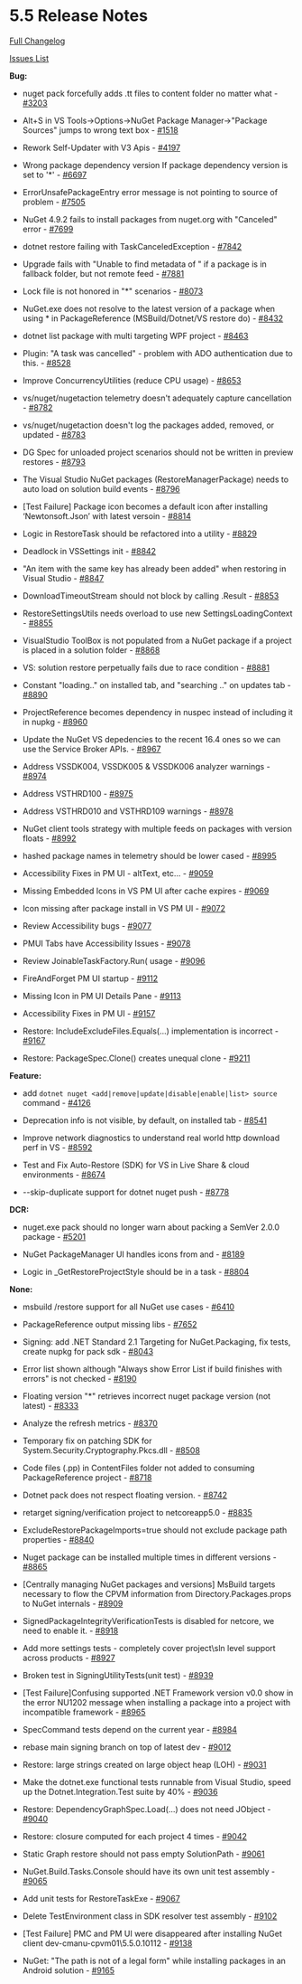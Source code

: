 # 5.5 Release Notes

[Full Changelog]("")

[Issues List](https://app.zenhub.com/workspaces/nuget-client-team-55aec9a240305cf007585881/reports/release?release=5e0e5fbd021f7aa0ec95db18)

**Bug:**

* nuget pack forcefully adds .tt files to content folder no matter what - [#3203](https://github.com/NuGet/Home/issues/3203)

* Alt+S in VS Tools->Options->NuGet Package Manager->"Package Sources" jumps to wrong text box - [#1518](https://github.com/NuGet/Home/issues/1518)

* Rework Self-Updater with V3 Apis - [#4197](https://github.com/NuGet/Home/issues/4197)

* Wrong package dependency version If package dependency version is set to '*' - [#6697](https://github.com/NuGet/Home/issues/6697)

* ErrorUnsafePackageEntry error message is not pointing to source of problem - [#7505](https://github.com/NuGet/Home/issues/7505)

* NuGet 4.9.2 fails to install packages from nuget.org with "Canceled" error - [#7699](https://github.com/NuGet/Home/issues/7699)

* dotnet restore failing with TaskCanceledException - [#7842](https://github.com/NuGet/Home/issues/7842)

* Upgrade fails with "Unable to find metadata of <somepackageid>" if a package is in fallback folder, but not remote feed - [#7881](https://github.com/NuGet/Home/issues/7881)

* Lock file is not honored in "*" scenarios  - [#8073](https://github.com/NuGet/Home/issues/8073)

* NuGet.exe does not resolve to the latest version of a package when using * in PackageReference (MSBuild/Dotnet/VS restore do) - [#8432](https://github.com/NuGet/Home/issues/8432)

* dotnet list package with multi targeting WPF project - [#8463](https://github.com/NuGet/Home/issues/8463)

* Plugin:  "A task was cancelled" - problem with ADO authentication due to this. - [#8528](https://github.com/NuGet/Home/issues/8528)

* Improve ConcurrencyUtilities (reduce CPU usage) - [#8653](https://github.com/NuGet/Home/issues/8653)

* vs/nuget/nugetaction telemetry doesn't adequately capture cancellation - [#8782](https://github.com/NuGet/Home/issues/8782)

* vs/nuget/nugetaction doesn't log the packages added, removed, or updated - [#8783](https://github.com/NuGet/Home/issues/8783)

* DG Spec for unloaded project scenarios should not be written in preview restores - [#8793](https://github.com/NuGet/Home/issues/8793)

* The Visual Studio NuGet packages (RestoreManagerPackage) needs to auto load on solution build events - [#8796](https://github.com/NuGet/Home/issues/8796)

*  [Test Failure] Package icon becomes a default icon after installing ‘Newtonsoft.Json’ with latest versoin - [#8814](https://github.com/NuGet/Home/issues/8814)

* Logic in RestoreTask should be refactored into a utility - [#8829](https://github.com/NuGet/Home/issues/8829)

* Deadlock in VSSettings init - [#8842](https://github.com/NuGet/Home/issues/8842)

* "An item with the same key has already been added" when restoring in Visual Studio - [#8847](https://github.com/NuGet/Home/issues/8847)

* DownloadTimeoutStream should not block by calling .Result - [#8853](https://github.com/NuGet/Home/issues/8853)

* RestoreSettingsUtils needs overload to use new SettingsLoadingContext - [#8855](https://github.com/NuGet/Home/issues/8855)

* VisualStudio ToolBox is not populated from a NuGet package if a project is placed in a solution folder - [#8868](https://github.com/NuGet/Home/issues/8868)

* VS:  solution restore perpetually fails due to race condition - [#8881](https://github.com/NuGet/Home/issues/8881)

* Constant "loading.." on installed tab, and "searching <term>.." on updates tab - [#8890](https://github.com/NuGet/Home/issues/8890)

* ProjectReference becomes dependency in nuspec instead of including it in nupkg - [#8960](https://github.com/NuGet/Home/issues/8960)

* Update the NuGet VS depedencies to the recent 16.4 ones so we can use the Service Broker APIs. - [#8967](https://github.com/NuGet/Home/issues/8967)

* Address VSSDK004, VSSDK005 & VSSDK006 analyzer warnings - [#8974](https://github.com/NuGet/Home/issues/8974)

* Address VSTHRD100 - [#8975](https://github.com/NuGet/Home/issues/8975)

* Address VSTHRD010 and VSTHRD109 warnings - [#8978](https://github.com/NuGet/Home/issues/8978)

* NuGet client tools strategy with multiple feeds on packages with version floats - [#8992](https://github.com/NuGet/Home/issues/8992)

* hashed package names in telemetry should be lower cased - [#8995](https://github.com/NuGet/Home/issues/8995)

* Accessibility Fixes in PM UI - altText, etc... - [#9059](https://github.com/NuGet/Home/issues/9059)

* Missing Embedded Icons in VS PM UI after cache expires - [#9069](https://github.com/NuGet/Home/issues/9069)

* Icon missing after package install in VS PM UI - [#9072](https://github.com/NuGet/Home/issues/9072)

* Review Accessibility bugs - [#9077](https://github.com/NuGet/Home/issues/9077)

* PMUI Tabs have Accessibility Issues - [#9078](https://github.com/NuGet/Home/issues/9078)

* Review JoinableTaskFactory.Run( usage - [#9096](https://github.com/NuGet/Home/issues/9096)

* FireAndForget PM UI startup - [#9112](https://github.com/NuGet/Home/issues/9112)

* Missing Icon in PM UI Details Pane - [#9113](https://github.com/NuGet/Home/issues/9113)

* Accessibility Fixes in PM UI - [#9157](https://github.com/NuGet/Home/issues/9157)

* Restore:  IncludeExcludeFiles.Equals(...) implementation is incorrect - [#9167](https://github.com/NuGet/Home/issues/9167)

* Restore:  PackageSpec.Clone() creates unequal clone - [#9211](https://github.com/NuGet/Home/issues/9211)

**Feature:**

* add `dotnet nuget <add|remove|update|disable|enable|list> source` command - [#4126](https://github.com/NuGet/Home/issues/4126)

* Deprecation info is not visible, by default, on installed tab - [#8541](https://github.com/NuGet/Home/issues/8541)

* Improve network diagnostics to understand real world http download perf in VS - [#8592](https://github.com/NuGet/Home/issues/8592)

* Test and Fix Auto-Restore (SDK) for VS in Live Share & cloud environments - [#8674](https://github.com/NuGet/Home/issues/8674)

* --skip-duplicate support for dotnet nuget push - [#8778](https://github.com/NuGet/Home/issues/8778)

**DCR:**

* nuget.exe pack should no longer warn about packing a SemVer 2.0.0 package - [#5201](https://github.com/NuGet/Home/issues/5201)

* NuGet PackageManager UI handles icons from <icon/> and <iconUrl/> - [#8189](https://github.com/NuGet/Home/issues/8189)

* Logic in _GetRestoreProjectStyle should be in a task - [#8804](https://github.com/NuGet/Home/issues/8804)

**None:**

* msbuild /restore support for all NuGet use cases - [#6410](https://github.com/NuGet/Home/issues/6410)

* PackageReference output missing libs - [#7652](https://github.com/NuGet/Home/issues/7652)

* Signing:  add .NET Standard 2.1 Targeting for NuGet.Packaging, fix tests, create nupkg for pack sdk - [#8043](https://github.com/NuGet/Home/issues/8043)

* Error list shown although "Always show Error List if build finishes with errors" is not checked - [#8190](https://github.com/NuGet/Home/issues/8190)

* Floating version "*" retrieves incorrect nuget package version (not latest) - [#8333](https://github.com/NuGet/Home/issues/8333)

* Analyze the refresh metrics - [#8370](https://github.com/NuGet/Home/issues/8370)

* Temporary fix on patching SDK for System.Security.Cryptography.Pkcs.dll  - [#8508](https://github.com/NuGet/Home/issues/8508)

* Code files (.pp) in ContentFiles folder not added to consuming PackageReference project - [#8718](https://github.com/NuGet/Home/issues/8718)

* Dotnet pack does not respect floating version. - [#8742](https://github.com/NuGet/Home/issues/8742)

* retarget signing/verification project to netcoreapp5.0 - [#8835](https://github.com/NuGet/Home/issues/8835)

* ExcludeRestorePackageImports=true should not exclude package path properties - [#8840](https://github.com/NuGet/Home/issues/8840)

* Nuget package can be installed multiple times in different versions - [#8865](https://github.com/NuGet/Home/issues/8865)

* [Centrally managing NuGet packages and versions] MsBuild targets necessary to flow the CPVM information from Directory.Packages.props  to NuGet internals - [#8909](https://github.com/NuGet/Home/issues/8909)

* SignedPackageIntegrityVerificationTests is disabled for netcore, we need to enable it. - [#8918](https://github.com/NuGet/Home/issues/8918)

* Add more settings tests - completely cover project\sln level support across products - [#8927](https://github.com/NuGet/Home/issues/8927)

* Broken test in SigningUtilityTests(unit test) - [#8939](https://github.com/NuGet/Home/issues/8939)

* [Test Failure]Confusing supported .NET Framework version v0.0 show in the error NU1202 message when installing a package into a project with incompatible framework - [#8965](https://github.com/NuGet/Home/issues/8965)

* SpecCommand tests depend on the current year - [#8984](https://github.com/NuGet/Home/issues/8984)

* rebase main signing branch on top of latest dev - [#9012](https://github.com/NuGet/Home/issues/9012)

* Restore:  large strings created on large object heap (LOH) - [#9031](https://github.com/NuGet/Home/issues/9031)

* Make the dotnet.exe functional tests runnable from Visual Studio, speed up the Dotnet.Integration.Test suite by 40% - [#9036](https://github.com/NuGet/Home/issues/9036)

* Restore:  DependencyGraphSpec.Load(...) does not need JObject - [#9040](https://github.com/NuGet/Home/issues/9040)

* Restore:  closure computed for each project 4 times - [#9042](https://github.com/NuGet/Home/issues/9042)

* Static Graph restore should not pass empty SolutionPath - [#9061](https://github.com/NuGet/Home/issues/9061)

* NuGet.Build.Tasks.Console should have its own unit test assembly - [#9065](https://github.com/NuGet/Home/issues/9065)

* Add unit tests for RestoreTaskExe - [#9067](https://github.com/NuGet/Home/issues/9067)

* Delete TestEnvironment class in SDK resolver test assembly - [#9102](https://github.com/NuGet/Home/issues/9102)

* [Test Failure] PMC and PM UI were disappeared after installing NuGet client dev-cmanu-cpvm01\5.5.0.10112  - [#9138](https://github.com/NuGet/Home/issues/9138)

* NuGet: "The path is not of a legal form" while installing packages in an Android solution - [#9165](https://github.com/NuGet/Home/issues/9165)